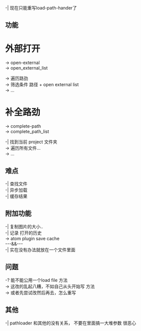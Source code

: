 -| 现在只能重写load-path-hander了


## 功能  
# 外部打开  
-> open-external  
-> open_external_list  

-> 遍历路劲  
-> 筛选条件 路径 + open external list  
-> ...  


# 补全路劲  
-> complete-path  
-> complete_path_list  

-| 找到当前 project 文件夹  
-> 遍历所有文件...  
-> ...  



## 难点  
-| 查找文件  
-| 异步加载  
-| 缓存结果  


## 附加功能  
-| 复制图片的大小..  
-| 记录 打开的历史  
-> atom plugin save cache  
---&&---  
-| 实在没有办法就放在一个文件里面  


## 问题  
-? 能不能公用一个load file 方法  
-> 这改的乱起八糟，不如自己从头开始写 方法  
-> 或者先尝试改然后再去，怎么重写  

## 其他  
-| pathloader 和其他的没有关系， 不要在里面搞一大堆参数 很恶心